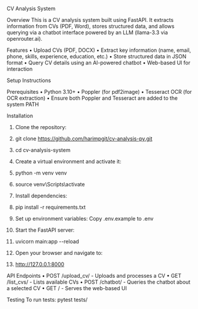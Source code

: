 CV Analysis System

Overview
This is a CV analysis system built using FastAPI. It extracts information from CVs (PDF, Word), stores structured data, and allows querying via a chatbot interface powered by an LLM (llama-3.3 via openrouter.ai).

Features
•	Upload CVs (PDF, DOCX)
•	Extract key information (name, email, phone, skills, experience, education, etc.)
•	Store structured data in JSON format
•	Query CV details using an AI-powered chatbot
•	Web-based UI for interaction

Setup Instructions

Prerequisites
•	Python 3.10+
•	Poppler (for pdf2image)
•	Tesseract OCR (for OCR extraction)
•	Ensure both Poppler and Tesseract are added to the system PATH

Installation
1.	Clone the repository:
2.	git clone https://github.com/harimpgit/cv-analysis-py.git
3.	cd cv-analysis-system

4.	Create a virtual environment and activate it:
5.	python -m venv venv  
6.	source venv\Scripts\activate  

7.	Install dependencies:
8.	pip install -r requirements.txt  

9.	Set up environment variables:
    Copy .env.example to .env

10.	Start the FastAPI server:
11.	uvicorn main:app --reload  

12.	Open your browser and navigate to:
13.	http://127.0.0.1:8000  

API Endpoints
•	POST /upload_cv/ - Uploads and processes a CV
•	GET /list_cvs/ - Lists available CVs
•	POST /chatbot/ - Queries the chatbot about a selected CV
•	GET / - Serves the web-based UI

Testing
To run tests:
pytest tests/ 
